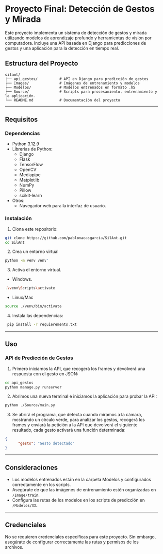# Proyecto Final: Detección de Gestos y Mirada

Este proyecto implementa un sistema de detección de gestos y mirada utilizando modelos de aprendizaje profundo y herramientas de visión por computadora. Incluye una API basada en Django para predicciones de gestos y una aplicación para la detección en tiempo real.


## **Estructura del Proyecto**

```
silant/
├── api_gestos/          # API en Django para predicción de gestos
├── Images/              # Imágenes de entrenamiento y modelos
├── Modelos/             # Modelos entrenados en formato .h5
├── Source/              # Scripts para procesamiento, entrenamiento y la aplicación.
└── README.md            # Documentación del proyecto
```

---

## **Requisitos**

### **Dependencias**
- Python 3.12.9 
- Librerías de Python:
  - Django
  - Flask
  - TensorFlow
  - OpenCV
  - Mediapipe
  - Matplotlib
  - NumPy
  - Pillow
  - scikit-learn
- Otros:
  - Navegador web para la interfaz de usuario.

### **Instalación**
1. Clona este repositorio:
```bash
git clone https://github.com/pablovacasgarcia/SilAnt.git
cd SilAnt
```

2. Crea un entorno virtual
```bash 
python -m venv venv' 
```

3. Activa el entorno virtual.
- Windows.
```bash 
.\venv\Scripts\activate 
```

- Linux/Mac
```bash 
source ./venv/bin/activate 
```

4. Instala las dependencias:
```bash
 pip install -r requierements.txt
```

---

## **Uso**

### **API de Predicción de Gestos**
1. Primero iniciamos la API, que recogerá los frames y devolverá una respuesta con el gesto en JSON:
```bash
cd api_gestos
python manage.py runserver
```

2. Abrimos una nueva terminal e iniciamos la aplicación para probar la API:
```bash
python ./Source/main.py
```

3. Se abrirá el programa, que detecta cuando miramos a la cámara, mostrando un círculo verde, para analizar los gestos, recogerá los frames y enviará la petición a la API que devolverá el siguiente resultado, cada gesto activará una función determinada:
```json
{
      "gesto": "Gesto detectado"
}
```

---

## **Consideraciones**
- Los modelos entrenados están en la carpeta Modelos y configurados correctamente en los scripts.
- Asegúrate de que las imágenes de entrenamiento estén organizadas en `/Image/train`.
- Configura las rutas de los modelos en los scripts de predicción en `/Modelos/XX`.

---

## **Credenciales**
No se requieren credenciales específicas para este proyecto. Sin embargo, asegúrate de configurar correctamente las rutas y permisos de los archivos.
